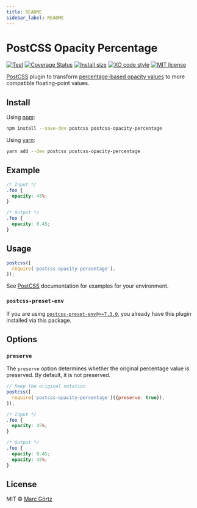 ```yaml
---
title: README
sidebar_label: README
---
```

# PostCSS Opacity Percentage

[![Test](https://github.com/mrcgrtz/postcss-opacity-percentage/actions/workflows/test.yml/badge.svg)](https://github.com/mrcgrtz/postcss-opacity-percentage/actions/workflows/test.yml)
[![Coverage Status](https://coveralls.io/repos/github/mrcgrtz/postcss-opacity-percentage/badge.svg?branch=main)](https://coveralls.io/github/mrcgrtz/postcss-opacity-percentage?branch=main)
[![Install size](https://packagephobia.now.sh/badge?p=postcss-opacity-percentage)](https://packagephobia.now.sh/result?p=postcss-opacity-percentage)
[![XO code style](https://img.shields.io/badge/code_style-XO-5ed9c7.svg)](https://github.com/sindresorhus/xo)
[![MIT license](https://img.shields.io/github/license/mrcgrtz/postcss-opacity-percentage.svg)](https://github.com/mrcgrtz/postcss-opacity-percentage/blob/main/LICENSE.md)

[PostCSS](https://github.com/postcss/postcss) plugin to transform [percentage-based opacity values](https://www.w3.org/TR/css-color-4/#transparency) to more compatible floating-point values.

## Install

Using [npm](https://www.npmjs.com/get-npm):

```bash
npm install --save-dev postcss postcss-opacity-percentage
```

Using [yarn](https://yarnpkg.com/):

```bash
yarn add --dev postcss postcss-opacity-percentage
```

## Example

```css
/* Input */
.foo {
  opacity: 45%;
}
```

```css
/* Output */
.foo {
  opacity: 0.45;
}
```

## Usage

```js
postcss([
  require('postcss-opacity-percentage'),
]);
```

See [PostCSS](https://github.com/postcss/postcss) documentation for examples for your environment.

### `postcss-preset-env`

If you are using [`postcss-preset-env@>=7.3.0`](https://github.com/csstools/postcss-plugins/blob/main/plugin-packs/postcss-preset-env/CHANGELOG.md#730-january-31-2022), you already have this plugin installed via this package.

## Options

### `preserve`

The `preserve` option determines whether the original percentage value is preserved. By default, it is not preserved.

```js
// Keep the original notation
postcss([
  require('postcss-opacity-percentage')({preserve: true}),
]);
```

```css
/* Input */
.foo {
  opacity: 45%;
}
```

```css
/* Output */
.foo {
  opacity: 0.45;
  opacity: 45%;
}
```

## License

MIT © [Marc Görtz](https://marcgoertz.de/)


